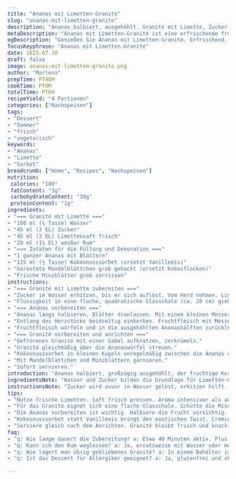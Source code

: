 ```yaml
---
title: "Ananas mit Limetten-Granité"
slug: "ananas-mit-limetten-granite"
description: "Ananas halbiert, ausgehöhlt. Granité mit Limette, Zucker, Wasser und Rum. Vanilleeis wird mit Kokosnuss-Sorbet verändert. Grobe Kokosflocken oder Minze für Deko. Granité im Gefrierfach über Nacht zu Eiskristallen zerkrümelt. Ananasfüllung wird mit Eis und Granité geschichtet. Zubereitungszeit plus Gefrieren etwa 40 Minuten plus Kühlzeit. Kein Gluten, keine Nüsse, keine Eier. Vegetarisch."
metaDescription: "Ananas mit Limetten-Granité ist eine erfrischende fruchtige Nachspeise. Ideal für den Sommer und glutenfrei."
ogDescription: "Genießen Sie Ananas mit Limetten-Granité. Erfrischend, fruchtig, perfekt für den Sommer. Glutenfrei und vegetarisch."
focusKeyphrase: "Ananas mit Limetten-Granité"
date: 2025-07-30
draft: false
image: ananas-mit-limetten-granite.png
author: "Marlena"
prepTime: PT40M
cookTime: PT0M
totalTime: PT6H
recipeYield: "4 Portionen"
categories: ["Nachspeisen"]
tags:
- "Dessert"
- "Sommer"
- "frisch"
- "vegetarisch"
keywords:
- "Ananas"
- "Limette"
- "Sorbet"
breadcrumb: ["Home", "Recipes", "Nachspeisen"]
nutrition: 
 calories: "180"
 fatContent: "3g"
 carbohydrateContent: "38g"
 proteinContent: "1g"
ingredients:
- "=== Granité mit Limette ==="
- "180 ml (¾ Tasse) Wasser"
- "45 ml (3 EL) Zucker"
- "45 ml (3 EL) Limettensaft frisch"
- "20 ml (1½ EL) weißer Rum"
- "=== Zutaten für die Füllung und Dekoration ==="
- "1 ganzer Ananas mit Blättern"
- "125 ml (½ Tasse) Kokosnusssorbet (ersetzt Vanilleeis)"
- "Geröstete Mandelblättchen grob gehackt (ersetzt Kokosflocken)"
- "Frische Minzblätter grob zerrissen"
instructions:
- "=== Granité mit Limette zubereiten ==="
- "Zucker im Wasser erhitzen, bis er sich auflöst. Vom Herd nehmen. Limettensaft und Rum einrühren. Abkühlen lassen."
- "Flüssigkeit in eine flache, quadratische Glasschale (ca. 20 cm) gießen. Mindestens 5-7 Stunden gefrieren, bis komplett fest."
- "=== Ananas vorbereiten ==="
- "Ananas längs halbieren, Blätter dranlassen. Mit einem kleinen Messer zwischen Fruchtfleisch und Schale schneiden, ohne Schale zu durchstechen, ähnlich wie bei Grapefruit."
- "Entlang des Herzstücks beidseitig einkerben. Fruchtfleisch mit Messer unter der Schale lösen, vorsichtig herausheben. Herz in Stücke schneiden, wegwerfen."
- "Fruchtfleisch würfeln und in die ausgehöhlten Ananashälften zurücklegen."
- "=== Granité vorbereiten und anrichten ==="
- "Gefrorenes Granité mit einer Gabel aufkratzen, zerkrümeln."
- "Granité gleichmäßig über die Ananaswürfel streuen."
- "Kokosnusssorbet in kleinen Kugeln unregelmäßig zwischen die Ananas und den Granité setzen."
- "Mit Mandelblättchen und Minzblättern garnieren."
- "Sofort servieren."
introduction: "Ananas halbiert, großzügig ausgehöhlt, der fruchtige Kern kommt weg. Geduld gefragt: Granité muss lange tiefkühlen, bis kristallklar und locker. Geschmack: zitronige Limette statt eher süßem Vanille. Der Rum bringt eine herbe Note. Eis wird ersetzt durch tropisches Kokos-Sorbet, passt besser zur Säure. Knackige, geröstete Mandeln statt Kokoschips - gibt mehr Textur. Frische Minze sorgt für grüne Frische. Einfach machen, überraschend anders. Kalt servieren. Frische Frucht praktisch, granitiges bisschen wild. Alles getrennt, dann zusammen. Schicht für Schicht. Sommer in der Schale, ohne Schnörkel."
ingredientsNote: "Wasser und Zucker bilden die Grundlage für Limetten-Granité. Lieber weniger Zucker als zu viel, damit die Säure prägnant bleibt. Limettensaft frisch immer besser als Konzentrat, intensiveres Aroma. Statt dunklem Rum kann weißer Rum verwendet werden, bringt eine leichtere Note. Kokosnusssorbet ersetzt hier das Vanilleeis - nennt den Twist, exotisch, cremig. Ananas halbieren und vorsichtig aushöhlen, ohne die Schale zu beschädigen, sonst läuft später alles raus. Geröstete Mandeln statt Kokosflocken bringen eine nussige, knackige Abwechslung. Minze darf frisch sein, nicht verwelkt, grob zerzupft für wildes Aussehen. Alles zusammen ergibt spannende Kombi."
instructionsNote: "Zucker wird zuvor in Wasser gelöst, erhitzen hilft. Danach Limettensaft und Rum erst kalt dazu geben, um den Geschmack zu erhalten. Danach in eine flache Form füllen, denn es wird das Granité – nicht nur Eis, sondern locker, in Kristalle zerfällt es. Lange kalt stellen, 5 bis 7 Stunden, besser über Nacht. Ananas halbieren und mit einem kleinen Messer entlang der Schale schneiden, aber nicht durchstoßen. So Krone behalten, Frucht leicht herauslösen. Herz wird entsorgt, schmeckt bitter. Frucht wird gewürfelt und zurück gefüllt. Granité wird mit Gabel zerteilt, über Ananas geben. Sorbet-Kugeln dazusetzen, unregelmäßig, nicht zu fein. Mit Mandelblättchen und Minze bestreuen. Sofort servieren, damit es frisch bleibt. Kein Wartespiel beim Essen."
tips:
- "Nutze frische Limetten. Saft frisch pressen. Aroma intensiver als aus der Flasche. Achte darauf, die Schale zu schneiden ohne die Frucht zu beschädigen."
- "Für das Granité eignet sich eine flache Glasschale. Schütte die Mischung hinein. Mindestens 5 Stunden frieren, damit die Kristalle locker werden. Gabel verwenden zum Aufkratzen."
- "Die Ananas vorbereiten ist wichtig. Halbiere die Frucht vorsichtig. Aushöhlen ohne die Schale durchzuschneiden. Sonst läuft der Saft raus. Forgeung darf nicht bitter schmecken."
- "Kokosnusssorbet statt Vanilleeis bringt den exotischen Twist. Cremigkeit zur Säure der Limette. Verwende Mandelblättchen für mehr Textur. Wichtig ist das Rösten."
- "Serviere gleich nach dem Anrichten. Granité bleibt frisch und knackig. Minze ist das letzte Finish. Mehr Farbe und Geschmack. Mach es wild und bunt."
faq:
- "q: Wie lange dauert die Zubereitung? a: Etwa 40 Minuten aktiv. Plus 5-7 Stunden zum Gefrieren. Genug Zeit für ganze Kristalle. Schicht enthalten ist wichtig."
- "q: Kann ich den Rum weglassen? a: Ja, ersatzweise mit Wasser oder mehr Limettensaft. Geschmack ändert sich. Aber die Frische bleibt."
- "q: Wie lagert man übrig gebliebenes Granité? a: In einem Behälter im Gefrierfach. Achte darauf, es gut abzudecken. Sonst wird es fest. Schneide es dann klein."
- "q: Ist das Dessert für Allergiker geeignet? a: Ja, glutenfrei und ohne Nüsse. Ideal für Vegetarier. Gut auf Allergene schauen. Frische Zutaten sind besser."

---
```

